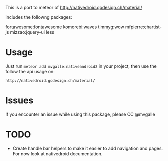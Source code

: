 This is a port to meteor of http://nativedroid.godesign.ch/material/

includes the followng packages:

fortawesome:fontawesome
komorebi:waves
timmyg:wow
mfpierre:chartist-js
mizzao:jquery-ui
less

# Usage

Just run `meteor add mvgalle:nativeandroid2` in your project, then use the follow the api usage on:

    http://nativedroid.godesign.ch/material/


# Issues

If you encounter an issue while using this package, please CC @mvgalle


# TODO

* Create handle bar helpers to make it easier to add navigation and pages. For now look at nativedroid documentation.